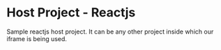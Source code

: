# Host Project - Reactjs

Sample reactjs host project. It can be any other project inside which our iframe is being used.